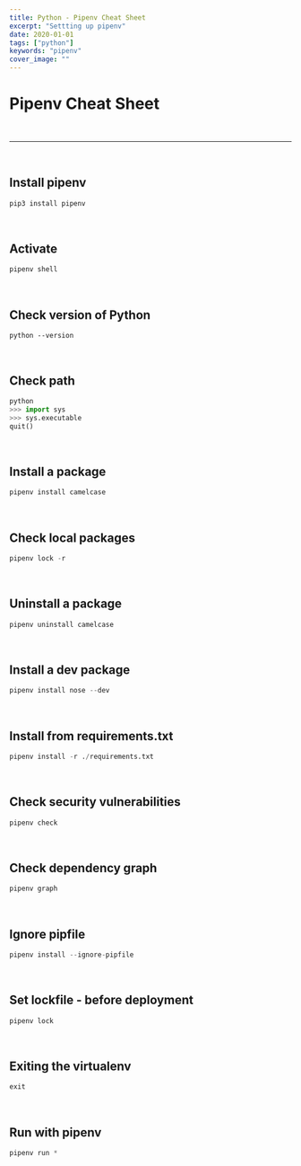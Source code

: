 ```yaml
---
title: Python - Pipenv Cheat Sheet
excerpt: "Settting up pipenv"
date: 2020-01-01
tags: ["python"]
keywords: "pipenv"
cover_image: ""
---
```


# Pipenv Cheat Sheet
<br>
<hr>
<br>

## Install pipenv
```python
pip3 install pipenv
```
<br>

## Activate
```python
pipenv shell
```
<br>

## Check version of Python
```pythin
python --version
```
<br>

## Check path
```python
python
>>> import sys
>>> sys.executable
quit()
```
<br>

## Install a package
```python
pipenv install camelcase
```
<br>

## Check local packages
```python
pipenv lock -r
```
<br>

## Uninstall a package
```python
pipenv uninstall camelcase
```
<br>

## Install a dev package
```python
pipenv install nose --dev
```
<br>

## Install from requirements.txt
```python
pipenv install -r ./requirements.txt
```
<br>

## Check security vulnerabilities
```python
pipenv check
```
<br>

## Check dependency graph
```python
pipenv graph
```
<br>

## Ignore pipfile
```python
pipenv install --ignore-pipfile
```
<br>

## Set lockfile - before deployment
```python
pipenv lock
```
<br>

## Exiting the virtualenv
```python
exit
```
<br>

## Run with pipenv
```python
pipenv run *
```